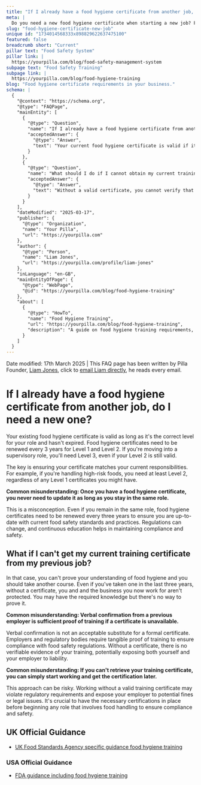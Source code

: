 ```yaml
---
title: "If I already have a food hygiene certificate from another job, do I need a new one?"
meta: |
  Do you need a new food hygiene certificate when starting a new job? Find out if your existing qualification is valid and what to do if you can't get your certificate from your previous employer.
slug: "food-hygiene-certificate-new-job"
unique id: "1734014568333x898829622637475100"
featured: false
breadcrumb short: "Current"
pillar text: "Food Safety System"
pillar link: |
  https://yourpilla.com/blog/food-safety-management-system
subpage text: "Food Safety Training"
subpage link: |
  https://yourpilla.com/blog/food-hygiene-training
blog: "Food hygiene certificate requirements in your business."
schema: |
  {
    "@context": "https://schema.org",
    "@type": "FAQPage",
    "mainEntity": [
      {
        "@type": "Question",
        "name": "If I already have a food hygiene certificate from another job, do I need a new one?",
        "acceptedAnswer": {
          "@type": "Answer",
          "text": "Your current food hygiene certificate is valid if it is the appropriate level for your role and has not expired. Level 1 and Level 2 certificates require renewal every three years, and if you move into a supervisory role, a Level 3 certification is necessary regardless of an existing Level 2 certificate. It is important that the certificate corresponds to your current responsibilities, such as needing Level 2 for handling high-risk foods."
        }
      },
      {
        "@type": "Question",
        "name": "What should I do if I cannot obtain my current training certificate from my previous job?",
        "acceptedAnswer": {
          "@type": "Answer",
          "text": "Without a valid certificate, you cannot verify that you have completed the required food hygiene training. It is advisable to enrol in a new course to secure formal certification, ensuring both your protection and that of your employer by meeting regulatory requirements."
        }
      }
    ],
    "dateModified": "2025-03-17",
    "publisher": {
      "@type": "Organization",
      "name": "Your Pilla",
      "url": "https://yourpilla.com"
    },
    "author": {
      "@type": "Person",
      "name": "Liam Jones",
      "url": "https://yourpilla.com/profile/liam-jones"
    },
    "inLanguage": "en-GB",
    "mainEntityOfPage": {
      "@type": "WebPage",
      "@id": "https://yourpilla.com/blog/food-hygiene-training"
    },
    "about": [
      {
        "@type": "HowTo",
        "name": "Food Hygiene Training",
        "url": "https://yourpilla.com/blog/food-hygiene-training",
        "description": "A guide on food hygiene training requirements, including what certification levels are needed for different roles in a food business."
      }
    ]
  }
---
```


Date modified: 17th March 2025 | This FAQ page has been written by Pilla Founder, [Liam Jones](https://yourpilla.com/profile/liam-jones), click to [email Liam directly](https://mailto:liam@yourpilla.com), he reads every email.

# If I already have a food hygiene certificate from another job, do I need a new one?

Your existing food hygiene certificate is valid as long as it's the correct level for your role and hasn't expired. Food hygiene certificates need to be renewed every 3 years for Level 1 and Level 2. If you're moving into a supervisory role, you'll need Level 3, even if your Level 2 is still valid.

The key is ensuring your certificate matches your current responsibilities. For example, if you're handling high-risk foods, you need at least Level 2, regardless of any Level 1 certificates you might have.

**Common misunderstanding: Once you have a food hygiene certificate, you never need to update it as long as you stay in the same role.**

This is a misconception. Even if you remain in the same role, food hygiene certificates need to be renewed every three years to ensure you are up-to-date with current food safety standards and practices. Regulations can change, and continuous education helps in maintaining compliance and safety.

## What if I can't get my current training certificate from my previous job?

In that case, you can't prove your understanding of food hygiene and you should take another course. Even if you've taken one in the last three years, without a certificate, you and and the business you now work for aren't protected. You may have the required knowledge but there's no way to prove it.

**Common misunderstanding: Verbal confirmation from a previous employer is sufficient proof of training if a certificate is unavailable.**

Verbal confirmation is not an acceptable substitute for a formal certificate. Employers and regulatory bodies require tangible proof of training to ensure compliance with food safety regulations. Without a certificate, there is no verifiable evidence of your training, potentially exposing both yourself and your employer to liability.

**Common misunderstanding: If you can't retrieve your training certificate, you can simply start working and get the certification later.**

This approach can be risky. Working without a valid training certificate may violate regulatory requirements and expose your employer to potential fines or legal issues. It's crucial to have the necessary certifications in place before beginning any role that involves food handling to ensure compliance and safety.

## UK Official Guidance

-   [UK Food Standards Agency specific guidance food hygiene training](https://www.food.gov.uk/business-guidance/food-hygiene-for-your-business?utm_source=chatgpt.com)
    

### USA Official Guidance

-   [FDA guidance including food hygiene training](https://www.fda.gov/food/retail-food-protection/retail-food-industryregulatory-assistance-training)